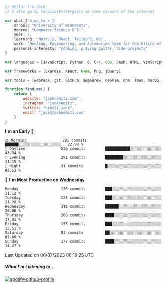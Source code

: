 ```javascript
// Hello! I'm Jack
// I also go by terminalPoltergeist in some corners of the internet

var what_I'm_up_to = {
    school: "University of Minnesota",
    degree: "Computer Science B.S.",
    year: 4,
    learning: "Next.js, React, Tailwind, Go",
    work: "Hosting, Engineering, and Automation team for the Office of Information Technology at UMN",
    personal-interests: "cooking, playing guitar, side projects"
}

var languages = [JavaScript, Python, C, C++, CSS, Bash, HTML, VimScript]

var frameworks = [Express, React, Node, Pug, jQuery]

var tools = [webPack, git, GitHub, HomeBrew, neoVim, npm, Tmux, macOS, Ubuntu, Docker, Nginx]

function find_me() {
    return {
        website: "jacknemitz.com",
        instagram: "jacknemitz",
        twitter: "nemitz_jack",
        email: "jack@jacknemitz.com"
    }
}
```

<!--START_SECTION:waka-->
**I'm an Early 🐤** 

```text
🌞 Morning                281 commits         ██████░░░░░░░░░░░░░░░░░░░   22.98 % 
🌆 Daytime                530 commits         ███████████░░░░░░░░░░░░░░   43.34 % 
🌃 Evening                381 commits         ████████░░░░░░░░░░░░░░░░░   31.15 % 
🌙 Night                  31 commits          █░░░░░░░░░░░░░░░░░░░░░░░░   02.53 % 
```
📅 **I'm Most Productive on Wednesday** 

```text
Monday                   136 commits         ███░░░░░░░░░░░░░░░░░░░░░░   11.12 % 
Tuesday                  138 commits         ███░░░░░░░░░░░░░░░░░░░░░░   11.28 % 
Wednesday                318 commits         ██████░░░░░░░░░░░░░░░░░░░   26.00 % 
Thursday                 208 commits         ████░░░░░░░░░░░░░░░░░░░░░   17.01 % 
Friday                   153 commits         ███░░░░░░░░░░░░░░░░░░░░░░   12.51 % 
Saturday                 93 commits          ██░░░░░░░░░░░░░░░░░░░░░░░   07.60 % 
Sunday                   177 commits         ████░░░░░░░░░░░░░░░░░░░░░   14.47 % 
```



 Last Updated on 06/07/2023 06:19:25 UTC
<!--END_SECTION:waka-->

##### What I'm Listening to...

[![spotify-github-profile](https://spotify-github-profile.vercel.app/api/view?uid=jack.nemitz&cover_image=true&show_offline=true&bar_color=53b14f&bar_color_cover=false&background_color=121212FF)](https://spotify-github-profile.vercel.app/api/view?uid=jack.nemitz&redirect=true)

